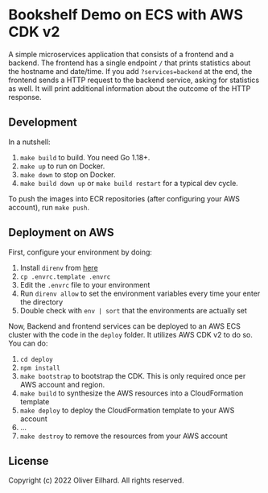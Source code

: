 # Bookshelf Demo on ECS with AWS CDK v2

A simple microservices application that consists of a frontend and a backend.
The frontend has a single endpoint `/` that prints statistics about the
hostname and date/time. If you add `?services=backend` at the end, the frontend
sends a HTTP request to the backend service, asking for statistics as well.
It will print additional information about the outcome of the HTTP response.

## Development

In a nutshell:

1. `make build` to build. You need Go 1.18+.
2. `make up` to run on Docker.
3. `make down` to stop on Docker.
4. `make build down up` or `make build restart` for a typical dev cycle.

To push the images into ECR repositories (after configuring your AWS account),
run `make push`.

## Deployment on AWS

First, configure your environment by doing:

1. Install `direnv` from [here](https://direnv.net/)
2. `cp .envrc.template .envrc`
3. Edit the `.envrc` file to your environment
4. Run `direnv allow` to set the environment variables every time your
   enter the directory
5. Double check with `env | sort` that the environments are actually set

Now, Backend and frontend services can be deployed to an AWS ECS cluster with
the code in the `deploy` folder. It utilizes AWS CDK v2 to do so. You can do:

1. `cd deploy`
2. `npm install`
3. `make bootstrap` to bootstrap the CDK. This is only required once per
   AWS account and region.
4. `make build` to synthesize the AWS resources into a CloudFormation template
5. `make deploy` to deploy the CloudFormation template to your AWS account
6. ...
7. `make destroy` to remove the resources from your AWS account

## License

Copyright (c) 2022 Oliver Eilhard. All rights reserved.
